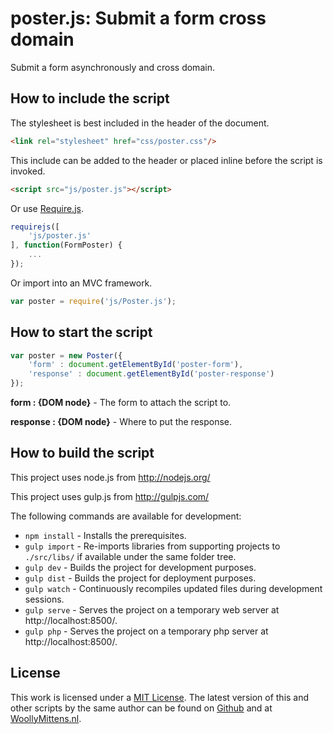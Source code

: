 # poster.js: Submit a form cross domain

Submit a form asynchronously and cross domain.

## How to include the script

The stylesheet is best included in the header of the document.

```html
<link rel="stylesheet" href="css/poster.css"/>
```

This include can be added to the header or placed inline before the script is invoked.

```html
<script src="js/poster.js"></script>
```

Or use [Require.js](https://requirejs.org/).

```js
requirejs([
	'js/poster.js'
], function(FormPoster) {
	...
});
```

Or import into an MVC framework.

```js
var poster = require('js/Poster.js');
```

## How to start the script

```javascript
var poster = new Poster({
	'form' : document.getElementById('poster-form'),
	'response' : document.getElementById('poster-response')
});
```

**form : {DOM node}** - The form to attach the script to.

**response : {DOM node}** - Where to put the response.

## How to build the script

This project uses node.js from http://nodejs.org/

This project uses gulp.js from http://gulpjs.com/

The following commands are available for development:
+ `npm install` - Installs the prerequisites.
+ `gulp import` - Re-imports libraries from supporting projects to `./src/libs/` if available under the same folder tree.
+ `gulp dev` - Builds the project for development purposes.
+ `gulp dist` - Builds the project for deployment purposes.
+ `gulp watch` - Continuously recompiles updated files during development sessions.
+ `gulp serve` - Serves the project on a temporary web server at http://localhost:8500/.
+ `gulp php` - Serves the project on a temporary php server at http://localhost:8500/.

## License

This work is licensed under a [MIT License](https://opensource.org/licenses/MIT). The latest version of this and other scripts by the same author can be found on [Github](https://github.com/WoollyMittens) and at [WoollyMittens.nl](https://www.woollymittens.nl/).
